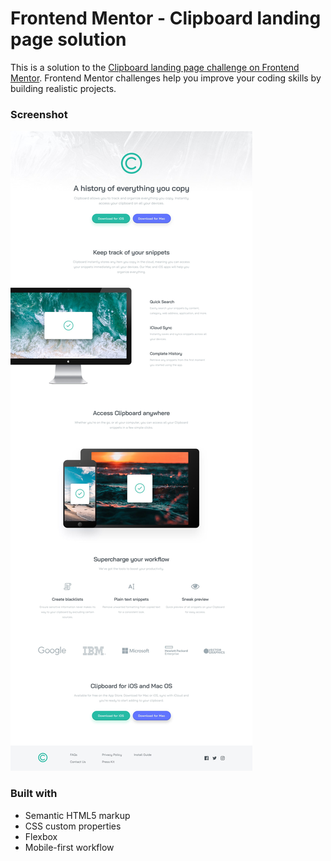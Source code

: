 # Frontend Mentor - Clipboard landing page solution

This is a solution to the [Clipboard landing page challenge on Frontend Mentor](https://www.frontendmentor.io/challenges/clipboard-landing-page-5cc9bccd6c4c91111378ecb9). Frontend Mentor challenges help you improve your coding skills by building realistic projects.

### Screenshot

![](./design/desktop-design.jpg)

### Built with

- Semantic HTML5 markup
- CSS custom properties
- Flexbox
- Mobile-first workflow
